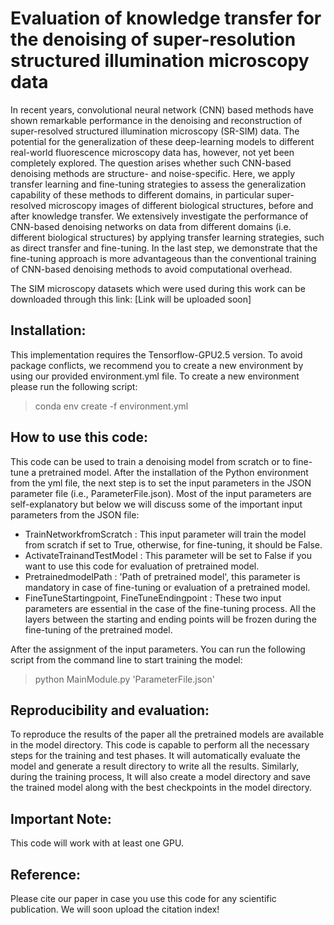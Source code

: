 # Evaluation of knowledge transfer for the denoising of super-resolution structured illumination microscopy data

In recent years, convolutional neural network (CNN) based methods have shown remarkable
performance in the denoising and reconstruction of super-resolved structured illumination
microscopy (SR-SIM) data. The potential for the generalization of these deep-learning models to
different real-world fluorescence microscopy data has, however, not yet been completely
explored. The question arises whether such CNN-based denoising methods are structure- and
noise-specific. Here, we apply transfer learning and fine-tuning strategies to assess the
generalization capability of these methods to different domains, in particular super-resolved
microscopy images of different biological structures, before and after knowledge transfer. We
extensively investigate the performance of CNN-based denoising networks on data from different
domains (i.e. different biological structures) by applying transfer learning strategies, such as
direct transfer and fine-tuning. In the last step, we demonstrate that the fine-tuning approach is
more advantageous than the conventional training of CNN-based denoising methods to avoid
computational overhead.

The SIM microscopy datasets which were used during this work can be downloaded through this link: [Link will be uploaded soon]  


## Installation:

This implementation requires the Tensorflow-GPU2.5 version. To avoid package conflicts, we recommend you to create a new environment by using our provided environment.yml file. To create a new environment please run the following script:

>  conda env create -f environment.yml

## How to use this code:

This code can be used to train a denoising model from scratch or to fine-tune a pretrained model. After the installation of the Python environment from the yml file, the next step is to set the input parameters in the JSON parameter file (i.e., ParameterFile.json). Most of the input parameters are self-explanatory but below we will discuss some of the important input parameters from the JSON file:

- TrainNetworkfromScratch : This input parameter will train the model from scratch if set to True, otherwise, for fine-tuning, it should be False.
- ActivateTrainandTestModel : This parameter will be set to False if you want to use this code for evaluation of pretrained model.
- PretrainedmodelPath : 'Path of pretrained model', this parameter is mandatory in case of fine-tuning or evaluation of a pretrained model.
- FineTuneStartingpoint, FineTuneEndingpoint : These two input parameters are essential in the case of the fine-tuning process. All the layers between   the starting and ending points will be frozen during the fine-tuning of the pretrained model.

After the assignment of the input parameters. You can run the following script from the command line to start training the model:

> python MainModule.py 'ParameterFile.json'

## Reproducibility and evaluation:

To reproduce the results of the paper all the pretrained models are available in the model directory. This code is capable to perform all the necessary steps for the training and test phases. It will automatically evaluate the model and generate a result directory to write all the results. Similarly, during the training process, It will also create a model directory and save the trained model along with the best checkpoints in the model directory.   

## Important Note:

This code will work with at least one GPU.

## Reference:

Please cite our paper in case you use this code for any scientific publication. We will soon upload the citation index!




